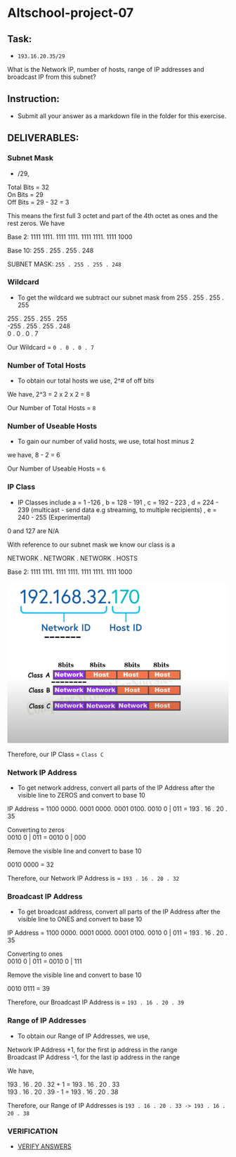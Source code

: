 # Altschool-project-07

## Task:

- `193.16.20.35/29`

What is the Network IP, number of hosts, range of IP addresses and broadcast IP from this subnet?

## Instruction: 
- Submit all your answer as a markdown file in the folder for this exercise.



##  DELIVERABLES:

### Subnet Mask
- /29,  

Total Bits = 32  
On Bits = 29  
Off Bits = 29 - 32 = 3

This means the first full 3 octet and part of the 4th octet as ones and the rest zeros. We have  

Base 2: 1111 1111. 1111 1111. 1111 1111. 1111 1000

Base 10: 255 . 255 . 255 . 248

SUBNET MASK: `255 . 255 . 255 . 248`   




### Wildcard
- To get the wildcard we subtract our subnet mask from 255 . 255 . 255 . 255
 
 255 . 255 . 255 . 255  
-255 . 255 . 255 . 248  
  0  .  0  .  0  .  7

Our Wildcard = `0 . 0 . 0 . 7`  




### Number of Total Hosts
- To obtain our total hosts we use, 2^# of off bits

We have, 2^3 = 2 x 2 x 2 = 8  

Our Number of Total Hosts = `8`   




### Number of Useable Hosts
- To gain our number of valid hosts, we use, total host minus 2

we have, 8 - 2 = 6  

 Our Number of Useable Hosts = `6`  




### IP Class
- IP Classes include 
a = 1 -126 , b = 128 - 191 , c = 192 - 223 , d = 224 - 239 (multicast - send data e.g streaming, to multiple recipients) , e = 240 - 255 (Experimental)

0 and 127 are N/A    

With reference to our subnet mask we know our class is a   

NETWORK . NETWORK . NETWORK . HOSTS  

Base 2: 1111 1111. 1111 1111. 1111 1111. 1111 1000  


![ip_class](</images/ip_class.png>)      


Therefore, our IP Class = `Class C`  




### Network IP Address
- To get network address, convert all parts of the IP Address after the visible line to ZEROS and convert to base 10

IP Address = 1100 0000. 0001 0000. 0001 0100. 0010 0 | 011 = 193 . 16 . 20 . 35

Converting to zeros  
0010 0 | 011 = 0010 0 | 000

Remove the visible line and convert to base 10   

0010 0000 = 32

Therefore, our Network IP Address is = `193 . 16 . 20 . 32`  




### Broadcast IP Address
- To get broadcast address, convert all parts of the IP Address  after the visible line to ONES and convert to base 10

IP Address = 1100 0000. 0001 0000. 0001 0100. 0010 0 | 011 = 193 . 16 . 20 . 35


Converting to ones  
0010 0 | 011 = 0010 0 | 111

Remove the visible line and convert to base 10   

0010 0111 = 39

Therefore, our Broadcast IP Address is = `193 . 16 . 20 . 39`  




### Range of IP Addresses
- To obtain our Range of IP Addresses, we use, 

Network IP Address +1, for the first ip address in the range   
Broadcast IP Address -1, for the last ip address in the range   

We have,   

193 . 16 . 20 . 32 + 1 = 193 . 16 . 20 . 33  
193 . 16 . 20 . 39 - 1 = 193 . 16 . 20 . 38

Therefore, our Range of IP Addresses is `193 . 16 . 20 . 33 -> 193 . 16 . 20 . 38`  




### VERIFICATION
- [VERIFY ANSWERS](https://www.calculator.net/ip-subnet-calculator.html)  
